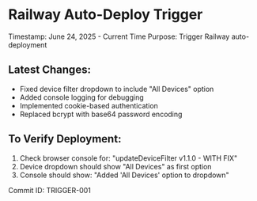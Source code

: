 # Railway Auto-Deploy Trigger

Timestamp: June 24, 2025 - Current Time
Purpose: Trigger Railway auto-deployment

## Latest Changes:
- Fixed device filter dropdown to include "All Devices" option
- Added console logging for debugging
- Implemented cookie-based authentication
- Replaced bcrypt with base64 password encoding

## To Verify Deployment:
1. Check browser console for: "updateDeviceFilter v1.1.0 - WITH FIX"
2. Device dropdown should show "All Devices" as first option
3. Console should show: "Added 'All Devices' option to dropdown"

Commit ID: TRIGGER-001